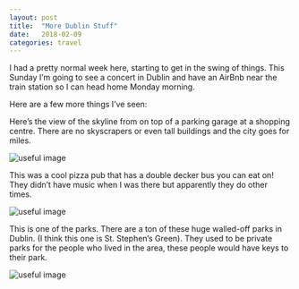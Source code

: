 ```yaml
---
layout: post
title:  "More Dublin Stuff"
date:   2018-02-09
categories: travel
---
```


I had a pretty normal week here, starting to get in the swing of things. This Sunday I’m going to see a concert in Dublin and have an AirBnb near the train station so I can head home Monday morning.

Here are a few more things I’ve seen:

Here’s the view of the skyline from on top of a parking garage at a shopping centre. There are no skyscrapers or even tall buildings and the city goes for miles.

![useful image]({{site.baseurl}}/assets/img/image.jpg)

This was a cool pizza pub that has a double decker bus you can eat on! They didn’t have music when I was there but apparently they do other times.

![useful image]({{site.baseurl}}/assets/img/image.jpg)

This is one of the parks. There are a ton of these huge walled-off parks in Dublin. (I think this one is St. Stephen’s Green). They used to be private parks for the people who lived in the area, these people would have keys to their park.

![useful image]({{site.baseurl}}/assets/img/image.jpg)
